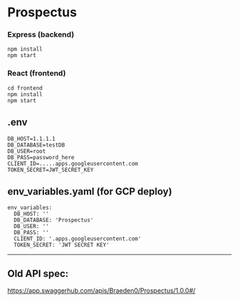 # Prospectus

### Express (backend)
```
npm install
npm start
```

### React (frontend)
```
cd frontend
npm install
npm start
```


## .env
```
DB_HOST=1.1.1.1
DB_DATABASE=testDB
DB_USER=root
DB_PASS=password_here
CLIENT_ID=.....apps.googleusercontent.com
TOKEN_SECRET=JWT_SECRET_KEY
```

## env_variables.yaml (for GCP deploy)
```
env_variables:
  DB_HOST: ''
  DB_DATABASE: 'Prospectus'
  DB_USER: ''
  DB_PASS: ''
  CLIENT_ID: '.apps.googleusercontent.com'
  TOKEN_SECRET: 'JWT SECRET KEY'
```

----
## Old API spec:
https://app.swaggerhub.com/apis/Braeden0/Prospectus/1.0.0#/
